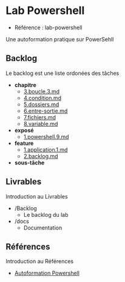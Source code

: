 ﻿# Lab Powershell 

- Référence :  lab-powershell 

Une autoformation pratique sur PowerSehll  

## Backlog 

Le backlog est une liste ordonées des tâches 

- **chapitre** 
  - [3.boucle.3.md](./Backlog/3.boucle.3.md) 
  - [4.condition.md](./Backlog/4.condition.md) 
  - [5.dossiers.md](./Backlog/5.dossiers.md) 
  - [6.entre-sortie.md](./Backlog/6.entre-sortie.md) 
  - [7.fichiers.md](./Backlog/7.fichiers.md) 
  - [8.variable.md](./Backlog/8.variable.md) 
- **exposé** 
  - [1.powershell.9.md](./Backlog/1.powershell.9.md) 
- **feature** 
  - [1.application.1.md](./Backlog/1.application.1.md) 
  - [2.backlog.md](./Backlog/2.backlog.md) 
- **sous-tâche** 
## Livrables 

Introduction au Livrables 

- /Backlog 
  - Le backlog du lab 
- /docs 
  - Documentation 
## Références 

Introduction au Références 

- [Autoformation Powershell](#) 

